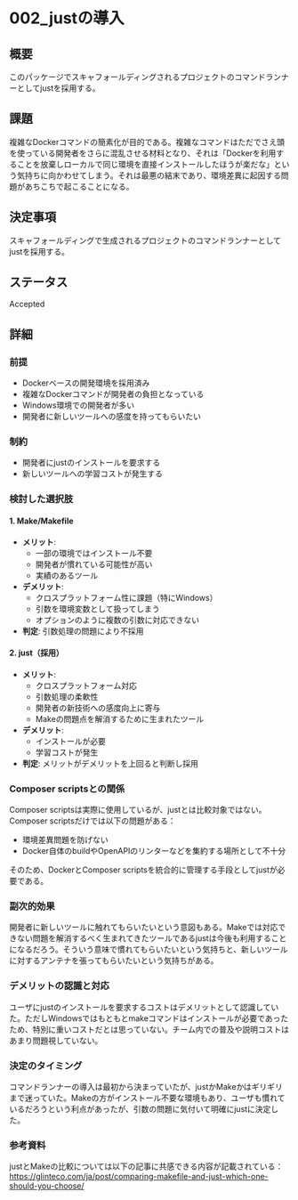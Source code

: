 # 002_justの導入

## 概要

このパッケージでスキャフォールディングされるプロジェクトのコマンドランナーとしてjustを採用する。

## 課題

複雑なDockerコマンドの簡素化が目的である。複雑なコマンドはただでさえ頭を使っている開発者をさらに混乱させる材料となり、それは「Dockerを利用することを放棄しローカルで同じ環境を直接インストールしたほうが楽だな」という気持ちに向かわせてしまう。それは最悪の結末であり、環境差異に起因する問題があちこちで起こることになる。

## 決定事項

スキャフォールディングで生成されるプロジェクトのコマンドランナーとしてjustを採用する。

## ステータス

Accepted

## 詳細

### 前提

- Dockerベースの開発環境を採用済み
- 複雑なDockerコマンドが開発者の負担となっている
- Windows環境での開発者が多い
- 開発者に新しいツールへの感度を持ってもらいたい

### 制約

- 開発者にjustのインストールを要求する
- 新しいツールへの学習コストが発生する

### 検討した選択肢

#### 1. Make/Makefile
- **メリット**:
  - 一部の環境ではインストール不要
  - 開発者が慣れている可能性が高い
  - 実績のあるツール
- **デメリット**:
  - クロスプラットフォーム性に課題（特にWindows）
  - 引数を環境変数として扱ってしまう
  - オプションのように複数の引数に対応できない
- **判定**: 引数処理の問題により不採用

#### 2. just（採用）
- **メリット**:
  - クロスプラットフォーム対応
  - 引数処理の柔軟性
  - 開発者の新技術への感度向上に寄与
  - Makeの問題点を解消するために生まれたツール
- **デメリット**:
  - インストールが必要
  - 学習コストが発生
- **判定**: メリットがデメリットを上回ると判断し採用

### Composer scriptsとの関係

Composer scriptsは実際に使用しているが、justとは比較対象ではない。Composer scriptsだけでは以下の問題がある：

- 環境差異問題を防げない
- Docker自体のbuildやOpenAPIのリンターなどを集約する場所として不十分

そのため、DockerとComposer scriptsを統合的に管理する手段としてjustが必要である。

### 副次的効果

開発者に新しいツールに触れてもらいたいという意図もある。Makeでは対応できない問題を解消するべく生まれてきたツールであるjustは今後も利用することになるだろう。そういう意味で慣れてもらいたいという気持ちと、新しいツールに対するアンテナを張ってもらいたいという気持ちがある。

### デメリットの認識と対応

ユーザにjustのインストールを要求するコストはデメリットとして認識していた。ただしWindowsではもともとmakeコマンドはインストールが必要であったため、特別に重いコストだとは思っていない。チーム内での普及や説明コストはあまり問題視していない。

### 決定のタイミング

コマンドランナーの導入は最初から決まっていたが、justかMakeかはギリギリまで迷っていた。Makeの方がインストール不要な環境もあり、ユーザも慣れているだろうという利点があったが、引数の問題に気付いて明確にjustに決定した。

### 参考資料

justとMakeの比較については以下の記事に共感できる内容が記載されている：
https://glinteco.com/ja/post/comparing-makefile-and-just-which-one-should-you-choose/